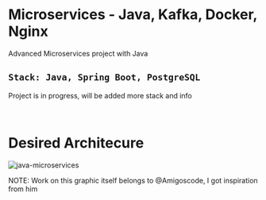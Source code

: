 # Microservices - Java, Kafka, Docker, Nginx



Advanced Microservices project with Java

## ```Stack: Java, Spring Boot, PostgreSQL```

Project is in progress, will be added more stack and info

<br />


# Desired Architecure

![java-microservices](https://github.com/Jubiko31/microservices-kafka-java/assets/53910160/4044df33-aa7d-4747-9fa6-03c729dccc2f)

NOTE: Work on this graphic itself belongs to @Amigoscode, I got inspiration from him
